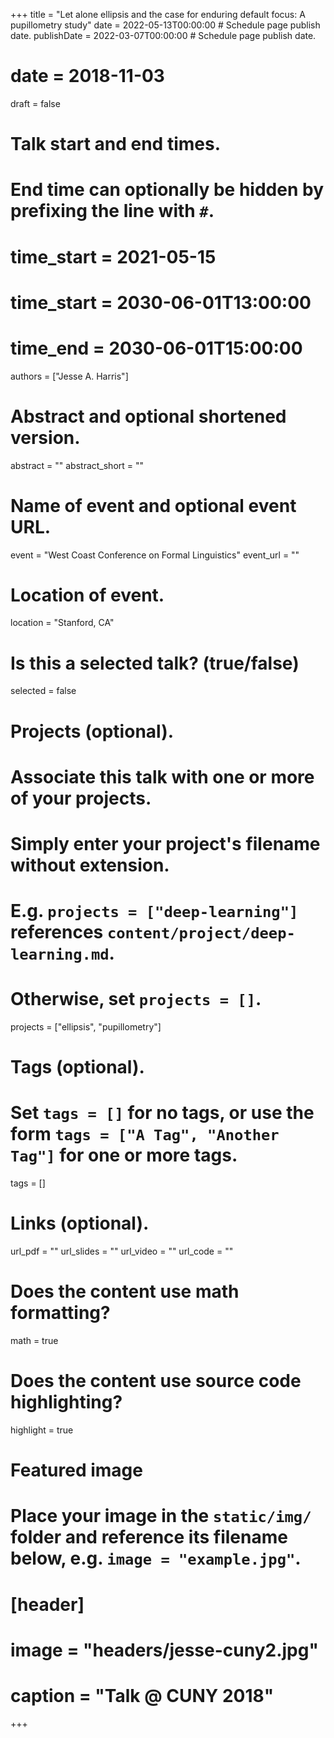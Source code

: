 +++
title = "Let alone ellipsis and the case for enduring default focus: A pupillometry study"
date = 2022-05-13T00:00:00  # Schedule page publish date.
publishDate = 2022-03-07T00:00:00  # Schedule page publish date.
# date = 2018-11-03
draft = false

# Talk start and end times.
#   End time can optionally be hidden by prefixing the line with `#`.
# time_start = 2021-05-15
# time_start = 2030-06-01T13:00:00
# time_end = 2030-06-01T15:00:00

authors = ["Jesse A. Harris"]

# Abstract and optional shortened version.
abstract = ""
abstract_short = ""

# Name of event and optional event URL.
event = "West Coast Conference on Formal Linguistics"
event_url = ""

# Location of event.
location = "Stanford, CA"

# Is this a selected talk? (true/false)
selected = false

# Projects (optional).
#   Associate this talk with one or more of your projects.
#   Simply enter your project's filename without extension.
#   E.g. `projects = ["deep-learning"]` references `content/project/deep-learning.md`.
#   Otherwise, set `projects = []`.
projects = ["ellipsis", "pupillometry"]

# Tags (optional).
#   Set `tags = []` for no tags, or use the form `tags = ["A Tag", "Another Tag"]` for one or more tags.
tags = []


# Links (optional).
url_pdf = ""
url_slides = ""
url_video = ""
url_code = ""

# Does the content use math formatting?
math = true

# Does the content use source code highlighting?
highlight = true

# Featured image
# Place your image in the `static/img/` folder and reference its filename below, e.g. `image = "example.jpg"`.
# [header]
# image = "headers/jesse-cuny2.jpg"
# caption = "Talk @ CUNY 2018"

+++

